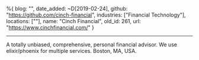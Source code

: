 %{
  blog: "",
  date_added: ~D[2019-02-24],
  github: "https://github.com/cinch-financial",
  industries: ["Financial Technology"],
  locations: [""],
  name: "Cinch Financial",
  old_id: 261,
  url: "https://www.cinchfinancial.com/"
}

---

A totally unbiased, comprehensive, personal financial advisor. We use elixir/phoenix for multiple services. Boston, MA, USA.

